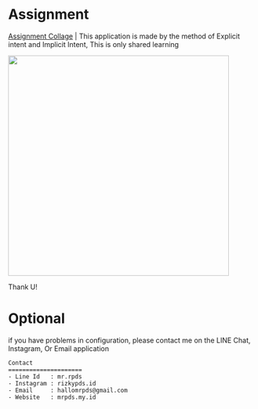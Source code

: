 # Assignment
[Assignment Collage](http://assignment.mrpds.my.id/First-Intent.html) | This application is made by the method of Explicit intent and Implicit Intent, This is only shared learning

<a href="https://1.bp.blogspot.com/-flaCWYspy-c/XrcRwI4B5xI/AAAAAAAAATw/MQ315TfdVUUC1p9NYomWS1AZ_-HvMoDjACK4BGAsYHg/s1600/intent.png"><img src="https://1.bp.blogspot.com/-flaCWYspy-c/XrcRwI4B5xI/AAAAAAAAATw/MQ315TfdVUUC1p9NYomWS1AZ_-HvMoDjACK4BGAsYHg/s1600/intent.png" width="450"></a>

Thank U!
# Optional
if you have problems in configuration, please contact me on the LINE Chat, Instagram, Or Email application
  ``` 
  Contact
  =====================
  - Line Id   : mr.rpds
  - Instagram : rizkypds.id
  - Email     : hallomrpds@gmail.com
  - Website   : mrpds.my.id
  ```

  
